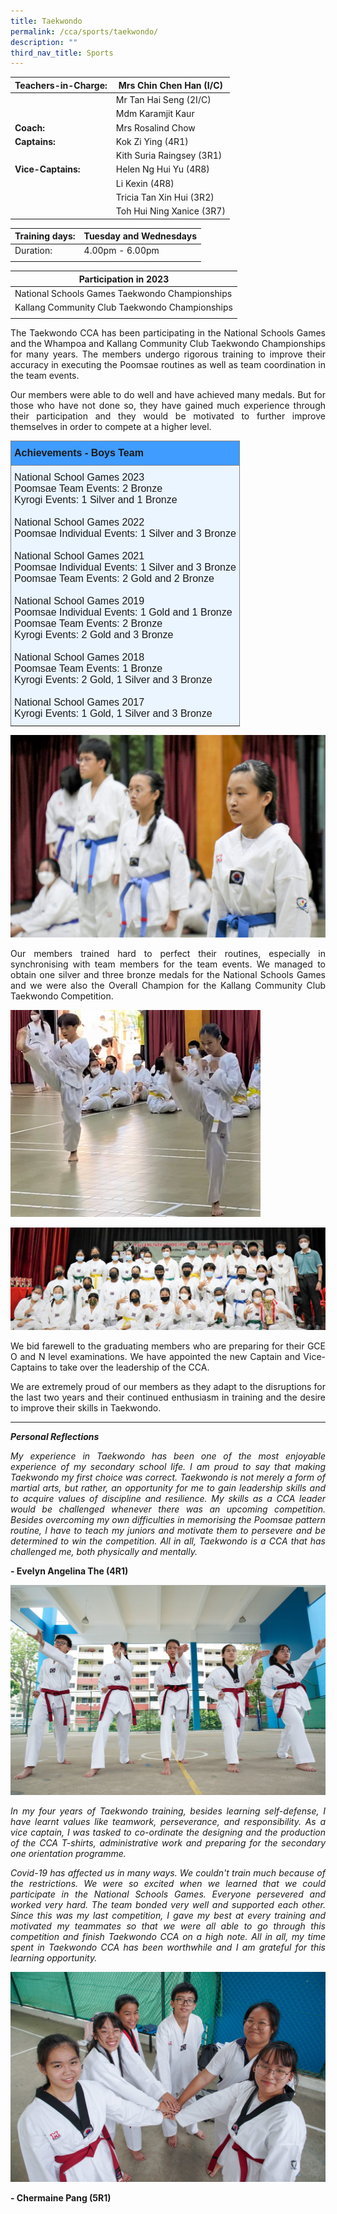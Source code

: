 ```yaml
---
title: Taekwondo
permalink: /cca/sports/taekwondo/
description: ""
third_nav_title: Sports
---
```

|  **Teachers-in-Charge:** | Mrs Chin Chen Han (I/C) | 
| -------- | -------- |
| |Mr Tan Hai Seng (2I/C) |
| |Mdm Karamjit Kaur |
|**Coach:** | Mrs Rosalind Chow|
|**Captains:** |Kok Zi Ying (4R1) |
| | Kith Suria Raingsey (3R1) |
|**Vice-Captains:** |Helen Ng Hui Yu (4R8) |
|   |Li Kexin (4R8)  |
| | Tricia Tan Xin Hui (3R2) |
| |Toh Hui Ning Xanice (3R7) |

| Training days: | Tuesday and Wednesdays  |
| - | -|
| Duration: |  4.00pm - 6.00pm |
| | |


|**Participation in 2023** | 
| --|
|  National Schools Games Taekwondo Championships |  
| Kallang Community Club Taekwondo Championships |  
| |

<p style="text-align:justify">The Taekwondo CCA has been participating in the National Schools Games and the Whampoa and Kallang Community Club Taekwondo Championships for many years. The members undergo rigorous training to improve their accuracy in executing the Poomsae routines as well as team coordination in the team events. </p>

<p style="text-align:justify">Our members were able to do well and have achieved many medals. But for those who have not done so, they have gained much experience through their participation and they would be motivated to further improve themselves in order to compete at a higher level. </p>


<style type="text/css">
.tg  {border-collapse:collapse;border-spacing:0;}
.tg td{border-color:black;border-style:solid;border-width:1px;font-family:Arial, sans-serif;font-size:14px;
  overflow:hidden;padding:10px 5px;word-break:normal;}
.tg th{border-color:black;border-style:solid;border-width:1px;font-family:Arial, sans-serif;font-size:14px;
  font-weight:normal;overflow:hidden;padding:10px 5px;word-break:normal;}
.tg .tg-3i1z{background-color:#ebf5ff;border-color:inherit;font-size:medium;text-align:left;vertical-align:top}
.tg .tg-ts73{background-color:#409cff;border-color:inherit;font-size:medium;text-align:left;vertical-align:top}
</style>
<table class="tg">
<thead>
  <tr>
    <th class="tg-ts73"><span style="font-weight:bold">Achievements - Boys Team</span></th>
  </tr>
</thead>
<tbody>
  <tr>
    <td class="tg-3i1z">National School Games 2023<br>Poomsae Team Events: 2 Bronze<br>
Kyrogi Events: 1 Silver and 1 Bronze
			<br><br>
National School Games 2022 <br>
Poomsae Individual Events: 1 Silver and 3 Bronze
			<br><br>
National School Games 2021<br>
			Poomsae Individual Events: 1 Silver and 3 Bronze<br>
Poomsae Team Events: 2 Gold and 2 Bronze
			<br><br>
			National School Games 2019<br>
Poomsae Individual Events: 1 Gold and 1 Bronze<br>
Poomsae Team Events: 2 Bronze <br>
Kyrogi Events: 2 Gold and 3 Bronze
			<br><br>
National School Games 2018<br>
Poomsae Team Events: 1 Bronze<br>
Kyrogi Events: 2 Gold, 1 Silver and 3 Bronze
			<br><br>
National School Games 2017<br>
Kyrogi Events: 1 Gold, 1 Silver and 3 Bronze
			<br></td>
  </tr>
</tbody>
</table>

![](/images/Cca/cca-taekd-01.jpg)

<p style="text-align:justify">Our members trained hard to perfect their routines, especially in synchronising with team members for the team events. We managed to obtain one silver and three bronze medals for the National Schools Games and we were also the Overall Champion for the Kallang Community Club Taekwondo Competition. </p>

<img src="/images/Cca/cca-taekd-03.jpg" alt="taekwondo" style="width:400px">


![](/images/Cca/cca-taekd-02.jpg)

<p style="text-align:justify">We bid farewell to the graduating members who are preparing for their GCE O and N level examinations. We have appointed the new Captain and Vice-Captains to take over the leadership of the CCA.  </p>

<p style="text-align:justify">We are extremely proud of our members as they adapt to the disruptions for the last two years and their continued enthusiasm in training and the desire to improve their skills in Taekwondo. </p>



<hr>

***Personal Reflections***
<p style="text-align:justify; font-style:italic">
My experience in Taekwondo has been one of the most enjoyable experience of my secondary school life. I am proud to say that making Taekwondo my first choice was correct. Taekwondo is not merely a form of martial arts, but rather, an opportunity for me to gain leadership skills and to acquire values of discipline and resilience. My skills as a CCA leader would be challenged whenever there was an upcoming competition. Besides overcoming my own difficulties in memorising the Poomsae pattern routine, I have to teach my juniors and motivate them to persevere and be determined to win the competition. All in all, Taekwondo is a CCA that has challenged me, both physically and mentally. </p>

<p style="text-align:justify; font-style:italic">
</p>

**- Evelyn Angelina The (4R1)**

![](/images/Cca/cca-taekwondo-03.jpg)
 
<p style="text-align:justify; font-style:italic">
In my four years of Taekwondo training, besides learning self-defense, I have learnt values like teamwork, perseverance, and responsibility. As a vice captain, I was tasked to co-ordinate the designing and the production of the CCA T-shirts, administrative work and preparing for the secondary one orientation programme. </p>

<p style="text-align:justify; font-style:italic">Covid-19 has affected us in many ways. We couldn't train much because of the restrictions. We were so excited when we learned that we could participate in the National Schools Games. Everyone persevered and worked very hard. The team bonded very well and supported each other. Since this was my last competition, I gave my best at every training and motivated my teammates so that we were all able to go through this competition and finish Taekwondo CCA on a high note. All in all, my time spent in Taekwondo CCA has been worthwhile and I am grateful for this learning opportunity. </p>

![](/images/Cca/cca-taekwondo-05.jpg)

**- Chermaine Pang (5R1)**